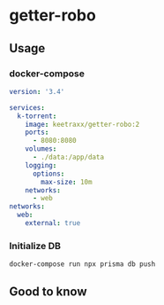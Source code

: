# getter-robo

## Usage

### docker-compose

```yaml
version: '3.4'

services:
  k-torrent:
    image: keetraxx/getter-robo:2
    ports:
      - 8080:8080
    volumes:
      - ./data:/app/data
    logging:
      options:
        max-size: 10m
    networks:
      - web
networks:
  web:
    external: true
```

### Initialize DB

`docker-compose run npx prisma db push`

## Good to know

